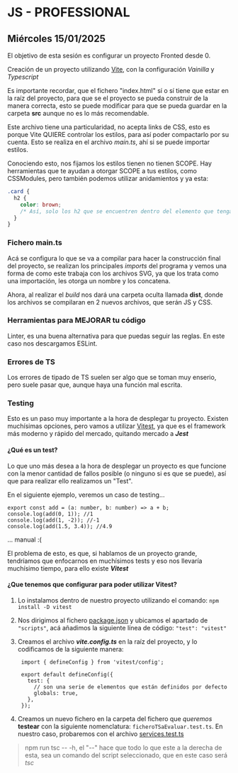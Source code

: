 # JS - PROFESSIONAL

## Miércoles 15/01/2025

El objetivo de esta sesión es configurar un proyecto Fronted desde 0.

Creación de un proyecto utilizando [Vite](https://es.vite.dev/guide/ "Vite Guide"), con la configuración _Vainilla_ y _Typescript_

Es importante recordar, que el fichero "index.html" sí o sí tiene que estar en la raíz del proyecto, para que se el proyecto se pueda construir de la manera correcta, esto se puede modificar para que se pueda guardar en la carpeta **src** aunque no es lo más recomendable.

Este archivo tiene una particularidad, no acepta links de CSS, esto es porque Vite QUIERE controlar los estilos, para así poder compactarlo por su cuenta. Esto se realiza en el archivo _main.ts_, ahí si se puede importar estilos.

Conociendo esto, nos fijamos los estilos tienen no tienen SCOPE. Hay herramientas que te ayudan a otorgar SCOPE a tus estilos, como CSSModules, pero también podemos utilizar anidamientos y ya esta:

```css
.card {
  h2 {
    color: brown;
    /* Así, solo los h2 que se encuentren dentro del elemento que tengan la clase "card" */
  }
}
```

### Fichero main.ts

Acá se configura lo que se va a compilar para hacer la construcción final del proyecto, se realizan los principales _imports_ del programa y vemos una forma de como este trabaja con los archivos SVG, ya que los trata como una importación, les otorga un nombre y los concatena.

Ahora, al realizar el _build_ nos dará una carpeta oculta llamada **dist**, donde los archivos se compilaran en 2 nuevos archivos, que serán JS y CSS.

### Herramientas para MEJORAR tu código

Linter, es una buena alternativa para que puedas seguir las reglas. En este caso nos descargamos ESLint.

### Errores de TS

Los errores de tipado de TS suelen ser algo que se toman muy enserio, pero suele pasar que, aunque haya una función mal escrita.

### Testing

Esto es un paso muy importante a la hora de desplegar tu proyecto. Existen muchísimas opciones, pero vamos a utilizar [Vitest](https://vitest.dev/ "Vitest"), ya que es el framework más moderno y rápido del mercado, quitando mercado a **_Jest_**

#### ¿Qué es un test?

Lo que uno más desea a la hora de desplegar un proyecto es que funcione con la menor cantidad de fallos posible (o ninguno si es que se puede), así que para realizar ello realizamos un "Test".

En el siguiente ejemplo, veremos un caso de testing...

```TS
export const add = (a: number, b: number) => a + b;
console.log(add(0, 1)); //1
console.log(add(1, -2)); //-1
console.log(add(1.5, 3.4)); //4.9
```

... manual :(

El problema de esto, es que, si hablamos de un proyecto grande, tendríamos que enfocarnos en muchísimos tests y eso nos llevaría muchísimo tiempo, para ello existe **_Vitest_**

#### ¿Que tenemos que configurar para poder utilizar Vitest?

1. Lo instalamos dentro de nuestro proyecto utilizando el comando: `npm install -D vitest`
2. Nos dirigimos al fichero [package.json](/package.json "Package JSON") y ubicamos el apartado de `"scripts"`, acá añadimos la siguiente línea de código: `"test": "vitest"`
3. Creamos el archivo **_vite.config.ts_** en la raíz del proyecto, y lo codificamos de la siguiente manera:

   ```TS
    import { defineConfig } from 'vitest/config';

    export default defineConfig({
      test: {
        // son una serie de elementos que están definidos por defecto
        globals: true,
      },
    });
   ```

4. Creamos un nuevo fichero en la carpeta del fichero que _queremos_ **testear** con la siguiente nomenclatura: `ficheroTSaEvaluar.test.ts`. En nuestro caso, probaremos con el archivo [services.test.ts](../demo-pro/src/services.test.ts "Testing Services")

> npm run tsc -- -h, el "--" hace que todo lo que este a la derecha de esta, sea un comando del script seleccionado, que en este caso será _tsc_
